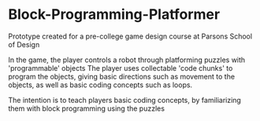 # Block-Programming-Platformer

Prototype created for a pre-college game design course at Parsons School of Design

In the game, the player controls a robot through platforming puzzles with 'programmable' objects 
The player uses collectable 'code chunks' to program the objects, giving basic directions such as movement to the objects, as well as basic coding concepts such as loops.

The intention is to teach players basic coding concepts, by familiarizing them with block programming using the puzzles
